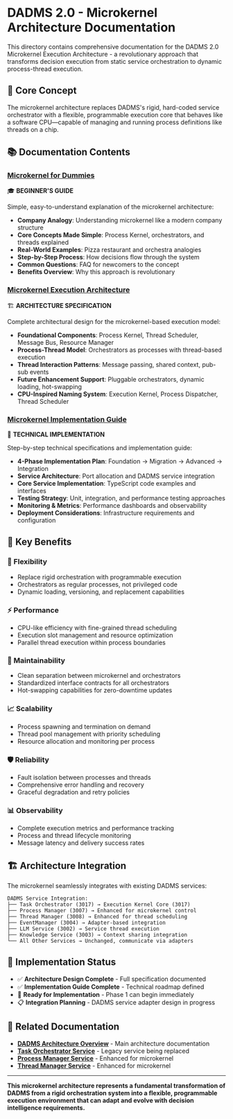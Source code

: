 # DADMS 2.0 - Microkernel Architecture Documentation

This directory contains comprehensive documentation for the DADMS 2.0 Microkernel Execution Architecture - a revolutionary approach that transforms decision execution from static service orchestration to dynamic process-thread execution.

## 🧠 Core Concept

The microkernel architecture replaces DADMS's rigid, hard-coded service orchestrator with a flexible, programmable execution core that behaves like a software CPU—capable of managing and running process definitions like threads on a chip.

## 📚 Documentation Contents

### **[Microkernel for Dummies](./MICROKERNEL_FOR_DUMMIES.md)**
🎓 **BEGINNER'S GUIDE**

Simple, easy-to-understand explanation of the microkernel architecture:
- **Company Analogy**: Understanding microkernel like a modern company structure
- **Core Concepts Made Simple**: Process Kernel, orchestrators, and threads explained
- **Real-World Examples**: Pizza restaurant and orchestra analogies
- **Step-by-Step Process**: How decisions flow through the system
- **Common Questions**: FAQ for newcomers to the concept
- **Benefits Overview**: Why this approach is revolutionary

### **[Microkernel Execution Architecture](./MICROKERNEL_EXECUTION_ARCHITECTURE.md)**
🏗️ **ARCHITECTURE SPECIFICATION**

Complete architectural design for the microkernel-based execution model:
- **Foundational Components**: Process Kernel, Thread Scheduler, Message Bus, Resource Manager
- **Process-Thread Model**: Orchestrators as processes with thread-based execution
- **Thread Interaction Patterns**: Message passing, shared context, pub-sub events
- **Future Enhancement Support**: Pluggable orchestrators, dynamic loading, hot-swapping
- **CPU-Inspired Naming System**: Execution Kernel, Process Dispatcher, Thread Scheduler

### **[Microkernel Implementation Guide](./MICROKERNEL_IMPLEMENTATION_GUIDE.md)**
🔧 **TECHNICAL IMPLEMENTATION**

Step-by-step technical specifications and implementation guide:
- **4-Phase Implementation Plan**: Foundation → Migration → Advanced → Integration  
- **Service Architecture**: Port allocation and DADMS service integration
- **Core Service Implementation**: TypeScript code examples and interfaces
- **Testing Strategy**: Unit, integration, and performance testing approaches
- **Monitoring & Metrics**: Performance dashboards and observability
- **Deployment Considerations**: Infrastructure requirements and configuration

## 🎯 Key Benefits

### **🔄 Flexibility**
- Replace rigid orchestration with programmable execution
- Orchestrators as regular processes, not privileged code
- Dynamic loading, versioning, and replacement capabilities

### **⚡ Performance** 
- CPU-like efficiency with fine-grained thread scheduling
- Execution slot management and resource optimization
- Parallel thread execution within process boundaries

### **🔧 Maintainability**
- Clean separation between microkernel and orchestrators
- Standardized interface contracts for all orchestrators
- Hot-swapping capabilities for zero-downtime updates

### **📈 Scalability**
- Process spawning and termination on demand
- Thread pool management with priority scheduling
- Resource allocation and monitoring per process

### **🛡️ Reliability**
- Fault isolation between processes and threads
- Comprehensive error handling and recovery
- Graceful degradation and retry policies

### **📊 Observability**
- Complete execution metrics and performance tracking
- Process and thread lifecycle monitoring
- Message latency and delivery success rates

## 🏗️ Architecture Integration

The microkernel seamlessly integrates with existing DADMS services:

```
DADMS Service Integration:
├── Task Orchestrator (3017) → Execution Kernel Core (3017) 
├── Process Manager (3007) → Enhanced for microkernel control
├── Thread Manager (3008) → Enhanced for thread scheduling  
├── EventManager (3004) → Adapter-based integration
├── LLM Service (3002) → Service thread execution
├── Knowledge Service (3003) → Context sharing integration
└── All Other Services → Unchanged, communicate via adapters
```

## 🚀 Implementation Status

- ✅ **Architecture Design Complete** - Full specification documented
- ✅ **Implementation Guide Complete** - Technical roadmap defined  
- 🔄 **Ready for Implementation** - Phase 1 can begin immediately
- 📋 **Integration Planning** - DADMS service adapter design in progress

## 🔗 Related Documentation

- **[DADMS Architecture Overview](../README.md)** - Main architecture documentation
- **[Task Orchestrator Service](../task_orchestrator_specification.md)** - Legacy service being replaced
- **[Process Manager Service](../process_manager_service_specification.md)** - Enhanced for microkernel
- **[Thread Manager Service](../thread_manager_service_specification.md)** - Enhanced for microkernel

---

**This microkernel architecture represents a fundamental transformation of DADMS from a rigid orchestration system into a flexible, programmable execution environment that can adapt and evolve with decision intelligence requirements.**